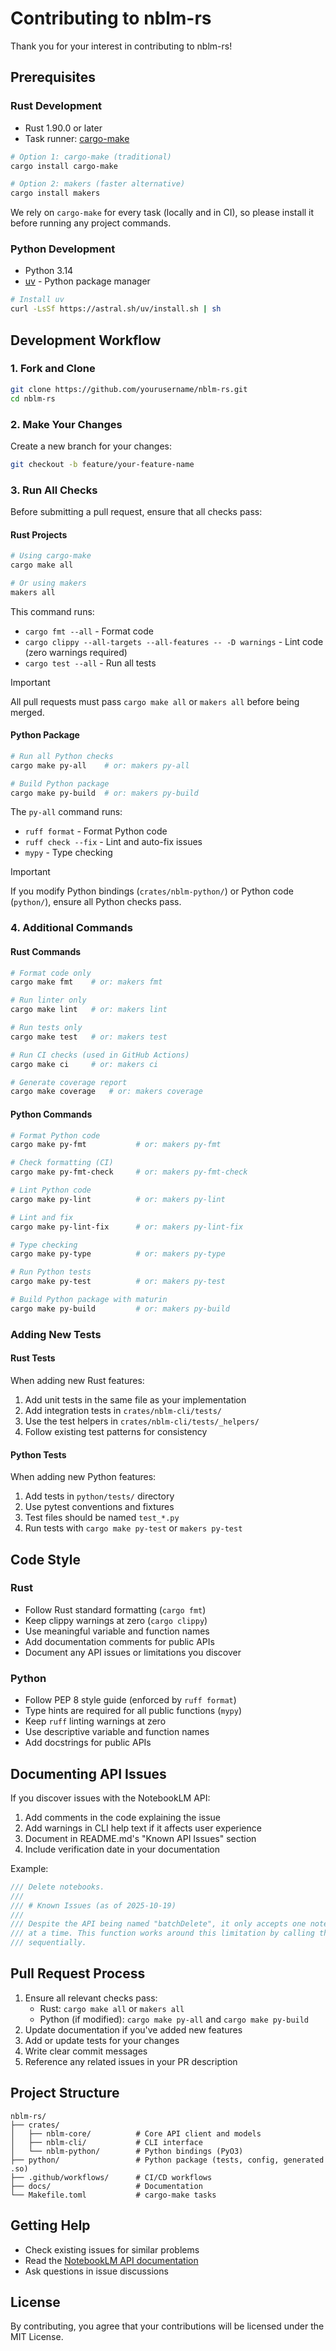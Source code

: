 # Contributing to nblm-rs

Thank you for your interest in contributing to nblm-rs!

## Prerequisites

### Rust Development

- Rust 1.90.0 or later
- Task runner: [cargo-make](https://github.com/sagiegurari/cargo-make)

```bash
# Option 1: cargo-make (traditional)
cargo install cargo-make

# Option 2: makers (faster alternative)
cargo install makers
```

We rely on `cargo-make` for every task (locally and in CI), so please install it before running any project commands.

### Python Development

- Python 3.14
- [uv](https://docs.astral.sh/uv/) - Python package manager

```bash
# Install uv
curl -LsSf https://astral.sh/uv/install.sh | sh
```

## Development Workflow

### 1. Fork and Clone

```bash
git clone https://github.com/yourusername/nblm-rs.git
cd nblm-rs
```

### 2. Make Your Changes

Create a new branch for your changes:

```bash
git checkout -b feature/your-feature-name
```

### 3. Run All Checks

Before submitting a pull request, ensure that all checks pass:

#### Rust Projects

```bash
# Using cargo-make
cargo make all

# Or using makers
makers all
```

This command runs:

- `cargo fmt --all` - Format code
- `cargo clippy --all-targets --all-features -- -D warnings` - Lint code (zero warnings required)
- `cargo test --all` - Run all tests

> [!IMPORTANT]
> All pull requests must pass `cargo make all` or `makers all` before being merged.

#### Python Package

```bash
# Run all Python checks
cargo make py-all    # or: makers py-all

# Build Python package
cargo make py-build  # or: makers py-build
```

The `py-all` command runs:

- `ruff format` - Format Python code
- `ruff check --fix` - Lint and auto-fix issues
- `mypy` - Type checking

> [!IMPORTANT]
> If you modify Python bindings (`crates/nblm-python/`) or Python code (`python/`), ensure all Python checks pass.

### 4. Additional Commands

#### Rust Commands

```bash
# Format code only
cargo make fmt    # or: makers fmt

# Run linter only
cargo make lint   # or: makers lint

# Run tests only
cargo make test   # or: makers test

# Run CI checks (used in GitHub Actions)
cargo make ci     # or: makers ci

# Generate coverage report
cargo make coverage   # or: makers coverage
```

#### Python Commands

```bash
# Format Python code
cargo make py-fmt           # or: makers py-fmt

# Check formatting (CI)
cargo make py-fmt-check     # or: makers py-fmt-check

# Lint Python code
cargo make py-lint          # or: makers py-lint

# Lint and fix
cargo make py-lint-fix      # or: makers py-lint-fix

# Type checking
cargo make py-type          # or: makers py-type

# Run Python tests
cargo make py-test          # or: makers py-test

# Build Python package with maturin
cargo make py-build         # or: makers py-build
```

### Adding New Tests

#### Rust Tests

When adding new Rust features:

1. Add unit tests in the same file as your implementation
2. Add integration tests in `crates/nblm-cli/tests/`
3. Use the test helpers in `crates/nblm-cli/tests/_helpers/`
4. Follow existing test patterns for consistency

#### Python Tests

When adding new Python features:

1. Add tests in `python/tests/` directory
2. Use pytest conventions and fixtures
3. Test files should be named `test_*.py`
4. Run tests with `cargo make py-test` or `makers py-test`

## Code Style

### Rust

- Follow Rust standard formatting (`cargo fmt`)
- Keep clippy warnings at zero (`cargo clippy`)
- Use meaningful variable and function names
- Add documentation comments for public APIs
- Document any API issues or limitations you discover

### Python

- Follow PEP 8 style guide (enforced by `ruff format`)
- Type hints are required for all public functions (`mypy`)
- Keep `ruff` linting warnings at zero
- Use descriptive variable and function names
- Add docstrings for public APIs

## Documenting API Issues

If you discover issues with the NotebookLM API:

1. Add comments in the code explaining the issue
2. Add warnings in CLI help text if it affects user experience
3. Document in README.md's "Known API Issues" section
4. Include verification date in your documentation

Example:

```rust
/// Delete notebooks.
///
/// # Known Issues (as of 2025-10-19)
///
/// Despite the API being named "batchDelete", it only accepts one notebook
/// at a time. This function works around this limitation by calling the API
/// sequentially.
```

## Pull Request Process

1. Ensure all relevant checks pass:
   - Rust: `cargo make all` or `makers all`
   - Python (if modified): `cargo make py-all` and `cargo make py-build`
2. Update documentation if you've added new features
3. Add or update tests for your changes
4. Write clear commit messages
5. Reference any related issues in your PR description

## Project Structure

```
nblm-rs/
├── crates/
│   ├── nblm-core/          # Core API client and models
│   ├── nblm-cli/           # CLI interface
│   └── nblm-python/        # Python bindings (PyO3)
├── python/                 # Python package (tests, config, generated .so)
├── .github/workflows/      # CI/CD workflows
├── docs/                   # Documentation
└── Makefile.toml           # cargo-make tasks
```

## Getting Help

- Check existing issues for similar problems
- Read the [NotebookLM API documentation](https://cloud.google.com/gemini/enterprise/notebooklm-enterprise/docs)
- Ask questions in issue discussions

## License

By contributing, you agree that your contributions will be licensed under the MIT License.
